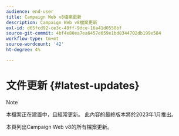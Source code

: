 ```yaml
---
audience: end-user
title: Campaign Web v8檔案更新
description: Campaign Web v8檔案更新
exl-id: d65fcd92-ce3c-49ff-9dce-16a41d0558bf
source-git-commit: 4bf4e80ea7ea6457e659e1bd8344702db199e584
workflow-type: tm+mt
source-wordcount: '42'
ht-degree: 4%

---
```


# 文件更新 {#latest-updates}

>[!NOTE]
>
>本檔案正在建置中，且經常更新。 此內容的最終版本將於2023年1月推出。

本頁列出Campaign Web v8的所有檔案更新。
